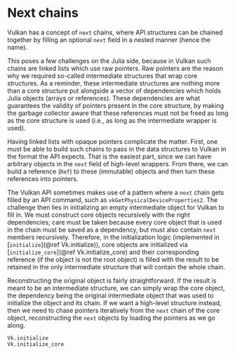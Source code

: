 # Next chains

Vulkan has a concept of `next` chains, where API structures can be chained together by filling an optional `next` field in a nested manner (hence the name).

This poses a few challenges on the Julia side, because in Vulkan such chains are linked lists which use raw pointers. Raw pointers are the reason why we required so-called intermediate structures that wrap core structures. As a reminder, these intermediate structures are nothing more than a core structure put alongside a vector of dependencies which holds Julia objects (arrays or references). These dependencies are what guarantees the validity of pointers present in the core structure, by making the garbage collector aware that these references must not be freed as long as the core structure is used (i.e., as long as the intermediate wrapper is used).

Having linked lists with opaque pointers complicate the matter. First, one must be able to build such chains to pass in the data structures to Vulkan in the format the API expects. That is the easiest part, since we can have arbitrary objects in the `next` field of high-level wrappers. From there, we can build a reference (`Ref`) to these (immutable) objects and then turn these references into pointers.

The Vulkan API sometimes makes use of a pattern where a `next` chain gets filled by an API command, such as `vkGetPhysicalDeviceProperties2`. The challenge then lies in initializing an empty intermediate object for Vulkan to fill in. We must construct core objects recursively with the right dependencies; care must be taken because every core object that is used in the chain must be saved as a dependency, but must also contain `next` members recursively. Therefore, in the initialization logic (implemented in [`initialize`](@ref Vk.initialize)), core objects are initialized via [`initialize_core`](@ref Vk.initialize_core) and their corresponding reference (if the object is not the root object) is filled with the result to be retained in the only intermediate structure that will contain the whole chain.

Reconstructing the original object is fairly straightforward. If the result is meant to be an intermediate structure, we can simply wrap the core object, the dependency being the original intermediate object that was used to initialize the object and its chain. If we want a high-level structure instead, then we need to chase pointers iteratively from the `next` chain of the core object, reconstructing the `next` objects by loading the pointers as we go along.

```@docs
Vk.initialize
Vk.initialize_core
```
